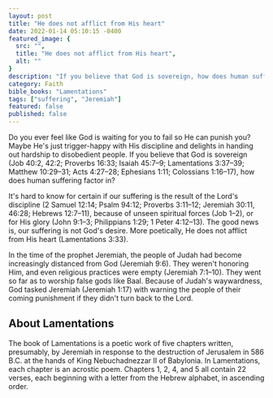 ```yaml
---
layout: post
title: "He does not afflict from His heart"
date: 2022-01-14 05:10:15 -0400
featured_image: {
  src: "",
  title: "He does not afflict from His heart",
  alt: ""
}
description: "If you believe that God is sovereign, how does human suffering factor in?"
category: Faith
bible_books: "Lamentations"
tags: ["suffering", "Jeremiah"]
featured: false
published: false
---
```


Do you ever feel like God is waiting for you to fail so He can punish you? Maybe He's just trigger-happy with His discipline and delights in handing out hardship to disobedient people. If you believe that God is sovereign (Job 40:2, 42:2; Proverbs 16:33; Isaiah 45:7&ndash;9; Lamentations 3:37&ndash;39; Matthew 10:29&ndash;31; Acts 4:27&ndash;28; Ephesians 1:11; Colossians 1:16&ndash;17), how does human suffering factor in?

It's hard to know for certain if our suffering is the result of the Lord's discipline (2 Samuel 12:14; Psalm 94:12; Proverbs 3:11&ndash;12; Jeremiah 30:11, 46:28; Hebrews 12:7&ndash;11), because of unseen spiritual forces (Job 1&ndash;2), or for His glory (John 9:1&ndash;3; Philippians 1:29; 1 Peter 4:12&ndash;13). The good news is, our suffering is not God's desire. More poetically, He does not afflict from His heart (Lamentations 3:33).

In the time of the prophet Jeremiah, the people of Judah had become increasingly distanced from God (Jeremiah 9:6). They weren't honoring Him, and even religious practices were empty (Jeremiah 7:1&ndash;10). They went so far as to worship false gods like Baal. Because of Judah's waywardness, God tasked Jeremiah (Jeremiah 1:17) with warning the people of their coming punishment if they didn't turn back to the Lord.

## About Lamentations

The book of Lamentations is a poetic work of five chapters written, presumably, by Jeremiah in response to the destruction of Jerusalem in 586 B.C. at the hands of King Nebuchadnezzar II of Babylonia. In Lamentations, each chapter is an acrostic poem. Chapters 1, 2, 4, and 5 all contain 22 verses, each beginning with a letter from the Hebrew alphabet, in ascending order.